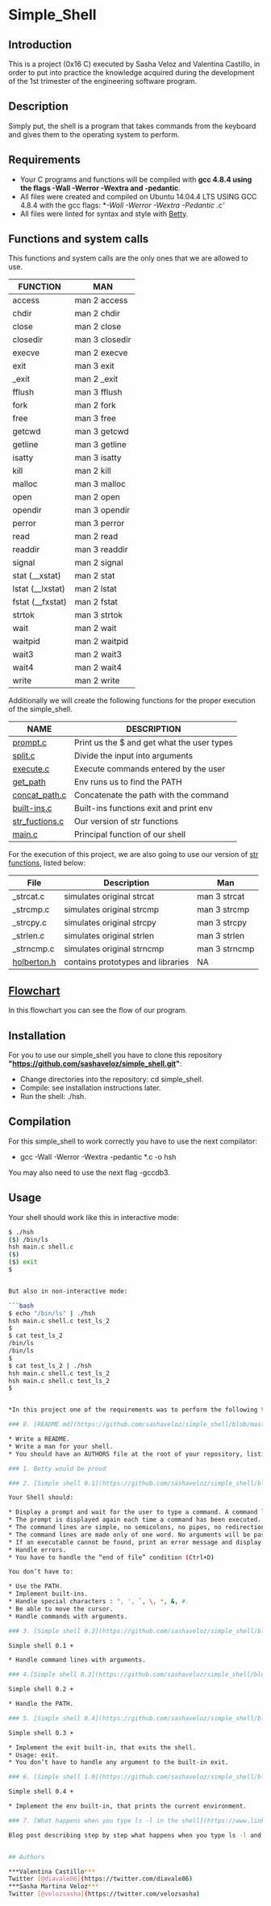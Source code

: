 # Simple_Shell

## Introduction

This is a project (0x16 C) executed by Sasha Veloz and Valentina Castillo, in order to put into practice the
knowledge acquired during the development of the 1st trimester of the engineering software program.

## Description

Simply put, the shell is a program that takes commands from the keyboard and gives them to the operating system to perform.

## Requirements

* Your C programs and functions will be compiled with **gcc 4.8.4 using the flags -Wall -Werror -Wextra and -pedantic**.
* All files were created and compiled on Ubuntu 14.04.4 LTS USING GCC 4.8.4 with the gcc flags: **-Wall -Werror -Wextra -Pedantic *.c'**
* All files were linted for syntax and style with [Betty](https://github.com/holbertonschool/Betty/blob/master/betty-style.pl).

## Functions and system calls

This functions and system calls are the only ones that we are allowed to use.


|FUNCTION| MAN |
|--------|-----|
|access  |man 2 access|
|chdir|man 2 chdir|
|close|man 2 close|
|closedir|man 3 closedir|
|execve|man 2 execve|
|exit|man 3 exit|
| _exit|man 2 _exit|
|fflush|man 3 fflush|
|fork|man 2 fork|
|free|man 3 free|
|getcwd|man 3 getcwd|
|getline|man 3 getline|
|isatty|man 3 isatty|
|kill|man 2 kill|
|malloc|man 3 malloc|
|open|man 2 open|
|opendir|man 3 opendir|
|perror|man 3 perror|
|read|man 2 read|
|readdir|man 3 readdir|
|signal|man 2 signal|
|stat (__xstat)|man 2 stat|
|lstat (__lxstat)|man 2 lstat|
|fstat (__fxstat)|man 2 fstat|
|strtok|man 3 strtok|
|wait|man 2 wait|
|waitpid|man 2 waitpid|
|wait3|man 2 wait3|
|wait4|man 2 wait4|
|write|man 2 write|


Additionally we will create the following functions for the proper execution of the simple_shell.

|NAME|DESCRIPTION|
-----|-----------|
|[prompt.c](https://github.com/sashaveloz/simple_shell/blob/master/prompt.c)|Print us the $ and get what the user types|
|[split.c](https://github.com/sashaveloz/simple_shell/blob/master/split.c)|Divide the input into arguments|
|[execute.c](https://github.com/sashaveloz/simple_shell/blob/master/execute.c)|Execute commands entered by the user|
|[get_path](https://github.com/sashaveloz/simple_shell/blob/master/get_path.c)|Env runs us to find the PATH
|[concat_path.c](https://github.com/sashaveloz/simple_shell/blob/master/concat_path.c)|Concatenate the path with the command|
|[built-ins.c](https://github.com/sashaveloz/simple_shell/blob/master/built-ins.c)|Built-ins functions exit and print env|
|[str_fuctions.c](https://github.com/sashaveloz/simple_shell/blob/master/str_functions.c)|Our version of str functions|
|[main.c](https://github.com/sashaveloz/simple_shell/blob/master/main.c)|Principal function of our shell|

For the execution of this project, we are also going to use our version of [str functions](https://github.com/sashaveloz/simple_shell/blob/master/str_functions.c), listed below:

|File|	   Description| Man|
|--------|------------|--------|
|_strcat.c|simulates original strcat|man 3 strcat|
|_strcmp.c|simulates original strcmp|man 3 strcmp|
|_strcpy.c|simulates original strcpy|man 3 strcpy|
|_strlen.c|simulates original strlen|man 3 strlen|
|_strncmp.c|simulates original strncmp|man 3 strncmp|
|[holberton.h](https://github.com/sashaveloz/simple_shell/blob/master/holberton.h)|contains prototypes and libraries|NA|

## [Flowchart](https://app.diagrams.net/#G1ghh92jjUK03Z4PWrC9xhUt3XwAdscjnw)

In this flowchart you can see the flow of our program.

## Installation

For you to use our simple_shell you have to clone this repository **"https://github.com/sashaveloz/simple_shell.git"**:

* Change directories into the repository: cd simple_shell.
* Compile: see installation instructions later.
* Run the shell: ./hsh.

## Compilation

For this simple_shell to work correctly you have to use the next compilator:

* gcc -Wall -Werror -Wextra -pedantic *.c -o hsh

You may also need to use the next flag -gccdb3. 


## Usage

Your shell should work like this in interactive mode:

```bash
$ ./hsh
($) /bin/ls
hsh main.c shell.c
($)
($) exit
$


But also in non-interactive mode:

```bash
$ echo "/bin/ls" | ./hsh
hsh main.c shell.c test_ls_2
$
$ cat test_ls_2
/bin/ls
/bin/ls
$
$ cat test_ls_2 | ./hsh
hsh main.c shell.c test_ls_2
hsh main.c shell.c test_ls_2
$


*In this project one of the requirements was to perform the following tasks;*

### 0. [README.md](https://github.com/sashaveloz/simple_shell/blob/master/README.md),[man](https://github.com/sashaveloz/simple_shell/blob/master/man_1_simple_shell),[AUTHORS](https://github.com/sashaveloz/simple_shell/blob/master/AUTHORS).

* Write a README. 
* Write a man for your shell.
* You should have an AUTHORS file at the root of your repository, listing all.

### 1. Betty would be proud

### 2. [Simple shell 0.1](https://github.com/sashaveloz/simple_shell/blob/master/main.c)

Your Shell should:

* Display a prompt and wait for the user to type a command. A command line always ends with a new line.
* The prompt is displayed again each time a command has been executed.
* The command lines are simple, no semicolons, no pipes, no redirections or any other advanced features.
* The command lines are made only of one word. No arguments will be passed to programs.
* If an executable cannot be found, print an error message and display the prompt again.
* Handle errors.
* You have to handle the “end of file” condition (Ctrl+D)

You don’t have to:

* Use the PATH.
* Implement built-ins.
* Handle special characters : ", ', `, \, *, &, #.
* Be able to move the cursor.
* Handle commands with arguments.

### 3. [Simple shell 0.2](https://github.com/sashaveloz/simple_shell/blob/master/split.c)

Simple shell 0.1 +

* Handle command lines with arguments.

### 4.[Simple shell 0.3](https://github.com/sashaveloz/simple_shell/blob/master/concat_path.c)

Simple shell 0.2 +

* Handle the PATH.

### 5. [Simple shell 0.4](https://github.com/sashaveloz/simple_shell/blob/master/main.c)

Simple shell 0.3 +

* Implement the exit built-in, that exits the shell.
* Usage: exit.
* You don’t have to handle any argument to the built-in exit.

### 6. [Simple shell 1.0](https://github.com/sashaveloz/simple_shell/blob/master/built-ins.c)

Simple shell 0.4 +

* Implement the env built-in, that prints the current environment.

### 7. [What happens when you type ls -l in the shell](https://www.linkedin.com/pulse/what-happens-when-we-type-ls-l-shell-sasha-veloz/?published=t)

Blog post describing step by step what happens when you type ls -l and hit Enter in a shell.  


## Authors

***Valentina Castillo***
Twitter [@diavale86](https://twitter.com/diavale86)  
***Sasha Martina Veloz***
Twitter [@velozsasha](https://twitter.com/velozsasha)
